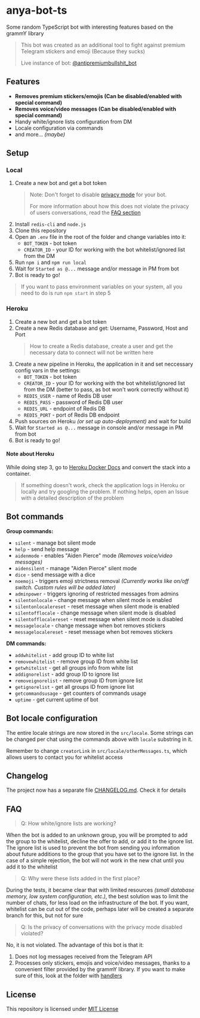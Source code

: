 # anya-bot-ts

Some random TypeScript bot with interesting features based on the grammY library

> This bot was created as an additional tool to fight against premium Telegram stickers and emoji (Because they sucks)
>
> Live instance of bot: [@antipremiumbullshit_bot](https://t.me/antipremiumbullshit_bot)

## Features

- **Removes premium stickers/emojis (Can be disabled/enabled with special command)**
- **Removes voice/video messages (Can be disabled/enabled with special command)**
- Handy white/ignore lists configuration from DM
- Locale configuration via commands
- and more... _(maybe)_

## Setup

### Local

1. Create a new bot and get a bot token
   > Note: Don't forget to disable [privacy mode](https://core.telegram.org/bots#privacy-mode) for your bot.
   >
   > For more information about how this does not violate the privacy of users conversations, read the [FAQ section](#faq)
2. Install `redis-cli` and `node.js`
3. Clone this repository
4. Open an `.env` file in the root of the folder and change variables into it:
    - `BOT_TOKEN` - bot token
    - `CREATOR_ID` - your ID for working with the bot whitelist/ignored list from the DM
5. Run `npm i` and `npm run local`
6. Wait for `Started as @...` message and/or message in PM from bot
7. Bot is ready to go!

> If you want to pass environment variables on your system, all you need to do is run `npm start` in step 5

### Heroku

1. Create a new bot and get a bot token
2. Create a new Redis database and get: Username, Password, Host and Port
    > How to create a Redis database, create a user and get the necessary data to connect will not be written here
3. Create a new pipeline in Heroku, the application in it and set neccessary config vars in the settings:
    - `BOT_TOKEN` - bot token
    - `CREATOR_ID` - your ID for working with the bot whitelist/ignored list from the DM (better to pass, as bot won't work correctly without it)
    - `REDIS_USER` - name of Redis DB user
    - `REDIS_PASS` - password of Redis DB user
    - `REDIS_URL` - endpoint of Redis DB
    - `REDIS_PORT` - port of Redis DB endpoint
4. Push sources on Heroku _(or set up auto-deployment)_ and wait for build
5. Wait for `Started as @...` message in console and/or message in PM from bot
6. Bot is ready to go!

#### Note about Heroku

While doing step 3, go to [Heroku Docker Docs](https://devcenter.heroku.com/articles/build-docker-images-heroku-yml#getting-started) and convert the stack into a container.

> If something doesn't work, check the application logs in Heroku or locally and try googling the problem. If nothing helps, open an Issue with a detailed description of the problem

## Bot commands

**Group commands:**

- `silent` - manage bot silent mode
- `help` - send help message
- `aidenmode` - enables "Aiden Pierce" mode _(Removes voice/video messages)_
- `aidensilent` - manage "Aiden Pierce" silent mode
- `dice` - send message with a dice
- `noemoji` - triggers emoji strictness removal _(Currently works like on/off switch. Custom rules will be added later)_
- `adminpower` - triggers ignoring of restricted messages from admins
- `silentonlocale` - change message when silent mode is enabled
- `silentonlocalereset` - reset message when silent mode is enabled
- `silentofflocale` - change message when silent mode is disabled
- `silentofflocalereset` - reset message when silent mode is disabled
- `messagelocale` - change message when bot removes stickers
- `messagelocalereset` - reset message when bot removes stickers

**DM commands:**

- `addwhitelist` - add group ID to white list
- `removewhitelist` - remove group ID from white list
- `getwhitelist` - get all groups info from white list
- `addignorelist` - add group ID to ignore list
- `removeignorelist` - remove group ID from ignore list
- `getignorelist` - get all groups ID from ignore list
- `getcommandsusage` - get counters of commands usage
- `uptime` - get current uptime of bot

## Bot locale configuration

The entire locale strings are now stored in the `src/locale`. Some strings can be changed per chat using the commands above with `locale` substring in it.

Remember to change `creatorLink` in `src/locale/otherMessages.ts`, which allows users to contact you for whitelist access

## Changelog

The project now has a separate file [CHANGELOG.md](https://github.com/SecondThundeR/anya-bot-ts/blob/main/CHANGELOG.md). Check it for details

## FAQ

> Q: How white/ignore lists are working?

When the bot is added to an unknown group, you will be prompted
to add the group to the whitelist, decline the offer to add,
or add it to the ignore list. The ignore list is used to prevent
the bot from sending you information about future additions to the
group that  you have set to the ignore list. In the case of a simple
rejection, the bot will not work in the new chat until you add it
to the whitelist

> Q: Why were these lists added in the first place?

During the tests, it became clear that with limited resources
_(small database memory, low system configuration, etc.)_,
the best solution was to limit the number of chats, for
less load on the infrastructure of the bot. If you want,
whitelist can be cut out of the code, perhaps later will
be created a separate branch for this, but not for sure

> Q: Is the privacy of conversations with the privacy mode disabled violated?

No, it is not violated. The advantage of this bot is that it:
1. Does not log messages received from the Telegram API
2. Processes only stickers, emojis and voice/video messages,
thanks to a convenient filter provided by the grammY library.
If you want to make sure of this, look at the folder with [handlers](https://github.com/SecondThundeR/anya-bot-ts/tree/main/src/handlers)

## License

This repository is licensed under [MIT License](https://github.com/SecondThundeR/anya-bot-ts/blob/main/LICENSE)
